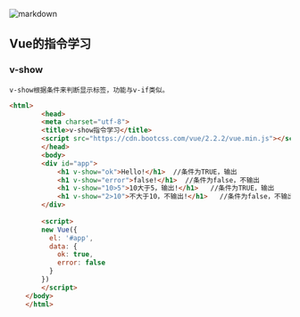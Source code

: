 ![markdown](https://camo.githubusercontent.com/728ce9f78c3139e76fa69925ad7cc502e32795d2/68747470733a2f2f7675656a732e6f72672f696d616765732f6c6f676f2e706e67 "vue")

## Vue的指令学习
### v-show
	v-show根据条件来判断显示标签，功能与v-if类似。
```html
<html>
    	<head>
		<meta charset="utf-8">
		<title>v-show指令学习</title>
		<script src="https://cdn.bootcss.com/vue/2.2.2/vue.min.js"></script>
		</head>
		<body>
		<div id="app">
		    <h1 v-show="ok">Hello!</h1>  //条件为TRUE，输出
		    <h1 v-show="error">false!</h1>  //条件为false，不输出
		    <h1 v-show="10>5">10大于5，输出!</h1>   //条件为TRUE，输出
		    <h1 v-show="2>10">不大于10，不输出!</h1>   //条件为false，不输出
		</div>
		    
		<script>
		new Vue({
		  el: '#app',
		  data: {
		    ok: true,
		    error: false
		  }
		})
		</script>
	</body>
	</html>
```
